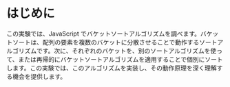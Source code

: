 # はじめに

この実験では、JavaScript でバケットソートアルゴリズムを調べます。バケットソートは、配列の要素を複数のバケットに分散させることで動作するソートアルゴリズムです。次に、それぞれのバケットを、別のソートアルゴリズムを使って、または再帰的にバケットソートアルゴリズムを適用することで個別にソートします。この実験では、このアルゴリズムを実装し、その動作原理を深く理解する機会を提供します。

